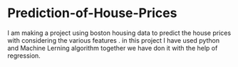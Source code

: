 # Prediction-of-House-Prices
I am making a project using boston housing data to predict the house prices with considering the various features . in this project I have used python and Machine Lerning algorithm together we have don it with the help of regression.
